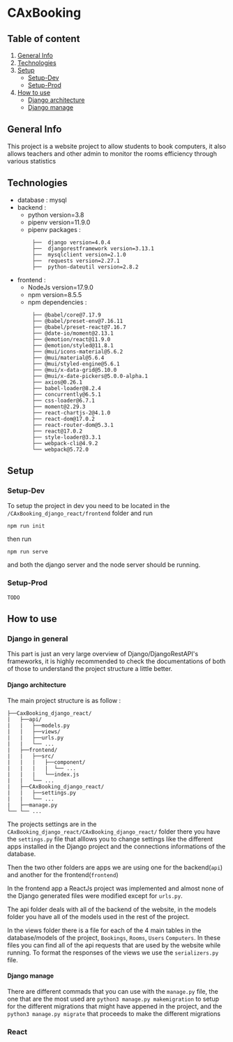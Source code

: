 # CAxBooking




## Table of content
1. [General Info](#general-info)
2. [Technologies](#technologies)
3. [Setup](#setup)
    - [Setup-Dev](#setup-dev)
    - [Setup-Prod](#setup-prod)
4. [How to use](#how-to-use)
    - [Django architecture](#django-architecture)
    - [Django manage](#django-manage)

## General Info
This project is a website project to allow students to book computers, it also allows teachers and other admin to monitor the rooms efficiency through various statistics

## Technologies

- database : mysql 
- backend : 
    - python version=3.8
    - pipenv version=11.9.0
    - pipenv packages :
```
        ├──  django version=4.0.4 
        ├──  djangorestframework version=3.13.1
        ├──  mysqlclient version=2.1.0
        ├──  requests version=2.27.1
        ├──  python-dateutil version=2.8.2 
```

- frontend :
    - NodeJs version=17.9.0
    - npm version=8.5.5
    - npm dependencies :        
```    
        ├── @babel/core@7.17.9
        ├── @babel/preset-env@7.16.11
        ├── @babel/preset-react@7.16.7
        ├── @date-io/moment@2.13.1
        ├── @emotion/react@11.9.0
        ├── @emotion/styled@11.8.1
        ├── @mui/icons-material@5.6.2
        ├── @mui/material@5.6.4
        ├── @mui/styled-engine@5.6.1
        ├── @mui/x-data-grid@5.10.0
        ├── @mui/x-date-pickers@5.0.0-alpha.1
        ├── axios@0.26.1
        ├── babel-loader@8.2.4
        ├── concurrently@6.5.1
        ├── css-loader@6.7.1
        ├── moment@2.29.3
        ├── react-chartjs-2@4.1.0
        ├── react-dom@17.0.2
        ├── react-router-dom@5.3.1
        ├── react@17.0.2
        ├── style-loader@3.3.1
        ├── webpack-cli@4.9.2    
        └── webpack@5.72.0
```

## Setup

### Setup-Dev

To setup the project in dev you need to be located in the `/CAxBooking_django_react/frontend` folder and run

```
npm run init
```
then run 
```
npm run serve
```
and both the django server and the node server should be running. 

### Setup-Prod 
`TODO`

## How to use 

### Django in general

This part is just an very large overview of Django/DjangoRestAPI's frameworks, it is highly recommended to check the documentations of both of those to understand the project structure a little better.

#### Django architecture

The main project structure is as follow :
```
├──CaxBooking_django_react/
|   ├──api/
|   |   ├──models.py
|   |   ├──views/
|   |   ├──urls.py
|   |   └── ...
|   ├──frontend/
|   |   ├──src/
|   |   |   ├──component/
|   |   |   |  └── ...
|   |   |   └──index.js
|   |   └── ...
|   ├──CAxBooking_django_react/
|   |   ├──settings.py
|   |   └── ...
|   ├──manage.py
└── └── ... 
```

The projects settings are in the `CAxBooking_django_react/CAxBooking_django_react/` folder there you have the `settings.py` file that alllows you to change settings like the different apps installed in the Django project and the connections informations of the database.

Then the two other folders are apps we are using one for the backend(`api`) and another for the frontend(`frontend`)

In the frontend app a ReactJs project was implemented and almost none of the Django generated files were modified except for `urls.py`.

The api folder deals with all of the backend of the website, in the models folder you have all of the models used in the rest of the project.

In the views folder there is a file for each of the 4 main tables in the database/models of the project, `Bookings`, `Rooms`, `Users` `Computers`. 
In these files you can find all of the api requests that are used by the website while running.
To format the responses of the views we use the `serializers.py` file.
#### Django manage

There are different commads that you can use with the `manage.py` file, the one that are the most used are `python3 manage.py makemigration` to setup for the different migrations that might have appened in the project, and the `python3 manage.py migrate` that proceeds to make the different migrations

### React  


